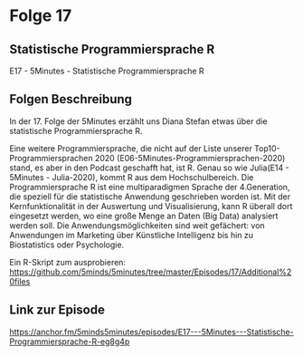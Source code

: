 # Folge 17
## Statistische Programmiersprache R
E17 - 5Minutes - Statistische Programmiersprache R
## Folgen Beschreibung
In der 17. Folge der 5Minutes erzählt uns Diana Stefan etwas über die statistische Programmiersprache R. 

Eine weitere Programmiersprache, die nicht auf der Liste unserer Top10-Programmiersprachen 2020 (E06-5Minutes-Programmiersprachen-2020) stand, es aber in den Podcast geschafft hat, ist R. Genau so wie Julia(E14 - 5Minutes - Julia-2020), kommt R aus dem Hochschulbereich. Die Programmiersprache R ist eine multiparadigmen Sprache der 4.Generation, die speziell für die statistische Anwendung geschrieben worden ist. Mit der Kernfunktionalität in der Auswertung und Visualisierung, kann R überall dort eingesetzt werden, wo eine große Menge an Daten (Big Data) analysiert werden soll. Die Anwendungsmöglichkeiten sind weit gefächert: von Anwendungen im Marketing über Künstliche Intelligenz bis hin zu Biostatistics oder Psychologie. 

Ein R-Skript zum ausprobieren: https://github.com/5minds/5minutes/tree/master/Episodes/17/Additional%20files


## Link zur Episode

https://anchor.fm/5minds5minutes/episodes/E17---5Minutes---Statistische-Programmiersprache-R-eg8g4p